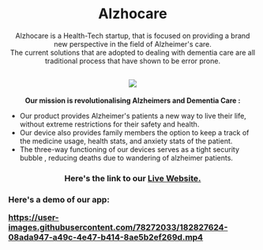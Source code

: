 <h1 align="center">Alzhocare</h1>


<p align="center">
Alzhocare is a Health-Tech startup, that is focused on providing a brand new perspective in the field of Alzheimer's care.
<br>The current solutions that are adopted to dealing with dementia care are all traditional process that have shown to be error prone.
</p>

<h2 align="center"> <img align="middle" src="https://user-images.githubusercontent.com/78272033/182821861-a77f2378-bfdc-42b6-83c7-cebe999f5b50.jpg" > </h2>

<p align="center">
  <strong>Our mission is revolutionalising Alzheimers and Dementia Care :</strong>

  <ul>
 <li>Our product provides Alzheimer's patients a new way to live their life, without extreme restrictions for their safety and health.</li>
  <li>Our device also provides family members the option to keep a track of the medicine usage, health stats, and anxiety stats of the patient.</li>
  <li>The three-way functioning of our devices serves as a tight security bubble , reducing deaths due to wandering of alzheimer patients.</li>
 
   </ul>
    </p>  
    
   <h3 align="center">Here's the link to our <a href="https://alzhocare-site.vercel.app/">Live Website.</a></h3>
  
<h3>Here's a demo of our app:
<p align="center">


https://user-images.githubusercontent.com/78272033/182827624-08ada947-a49c-4e47-b414-8ae5b2ef269d.mp4



 </p>
   </h3> 
  
